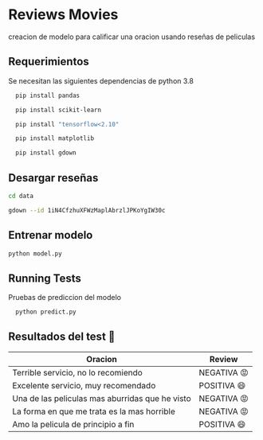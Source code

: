 
# Reviews Movies
 creacion de modelo para calificar una oracion
 usando reseñas de peliculas 




## Requerimientos

Se necesitan las siguientes dependencias de python 3.8

```bash
  pip install pandas
```

```bash
  pip install scikit-learn
```

```bash
  pip install "tensorflow<2.10"
```

```bash
  pip install matplotlib
```
```bash
  pip install gdown


```


## Desargar reseñas

```bash
cd data
```

```bash
gdown --id 1iN4CfzhuXFWzMaplAbrzlJPKoYgIW30c
```

## Entrenar modelo

```bash
python model.py
```










    
## Running Tests

Pruebas de prediccion del modelo

```bash
  python predict.py
```

## Resultados del test 🚀



| Oracion  |  Review 
| -------- | ---- |
| Terrible servicio, no lo recomiendo    | NEGATIVA 😡  | 
| Excelente servicio, muy recomendado    | POSITIVA   😄| 
| Una de las peliculas mas aburridas que he visto   | NEGATIVA 😡  |
|La forma en que me trata es la mas horrible | NEGATIVA  😡 |
|Amo la pelicula de principio a fin| POSITIVA 😄 |










